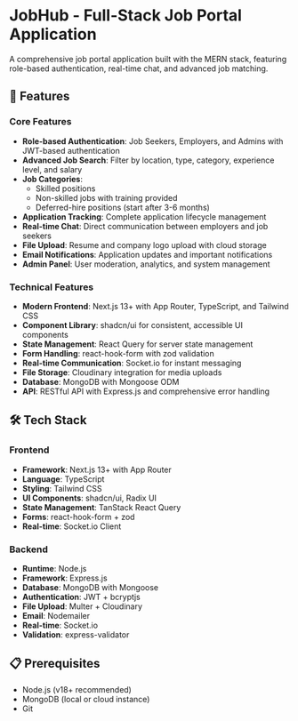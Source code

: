 # JobHub - Full-Stack Job Portal Application

A comprehensive job portal application built with the MERN stack, featuring role-based authentication, real-time chat, and advanced job matching.

## 🚀 Features

### Core Features

- **Role-based Authentication**: Job Seekers, Employers, and Admins with JWT-based authentication
- **Advanced Job Search**: Filter by location, type, category, experience level, and salary
- **Job Categories**:
  - Skilled positions
  - Non-skilled jobs with training provided
  - Deferred-hire positions (start after 3-6 months)
- **Application Tracking**: Complete application lifecycle management
- **Real-time Chat**: Direct communication between employers and job seekers
- **File Upload**: Resume and company logo upload with cloud storage
- **Email Notifications**: Application updates and important notifications
- **Admin Panel**: User moderation, analytics, and system management

### Technical Features

- **Modern Frontend**: Next.js 13+ with App Router, TypeScript, and Tailwind CSS
- **Component Library**: shadcn/ui for consistent, accessible UI components
- **State Management**: React Query for server state management
- **Form Handling**: react-hook-form with zod validation
- **Real-time Communication**: Socket.io for instant messaging
- **File Storage**: Cloudinary integration for media uploads
- **Database**: MongoDB with Mongoose ODM
- **API**: RESTful API with Express.js and comprehensive error handling

## 🛠️ Tech Stack

### Frontend

- **Framework**: Next.js 13+ with App Router
- **Language**: TypeScript
- **Styling**: Tailwind CSS
- **UI Components**: shadcn/ui, Radix UI
- **State Management**: TanStack React Query
- **Forms**: react-hook-form + zod
- **Real-time**: Socket.io Client

### Backend

- **Runtime**: Node.js
- **Framework**: Express.js
- **Database**: MongoDB with Mongoose
- **Authentication**: JWT + bcryptjs
- **File Upload**: Multer + Cloudinary
- **Email**: Nodemailer
- **Real-time**: Socket.io
- **Validation**: express-validator

## 📋 Prerequisites

- Node.js (v18+ recommended)
- MongoDB (local or cloud instance)
- Git
